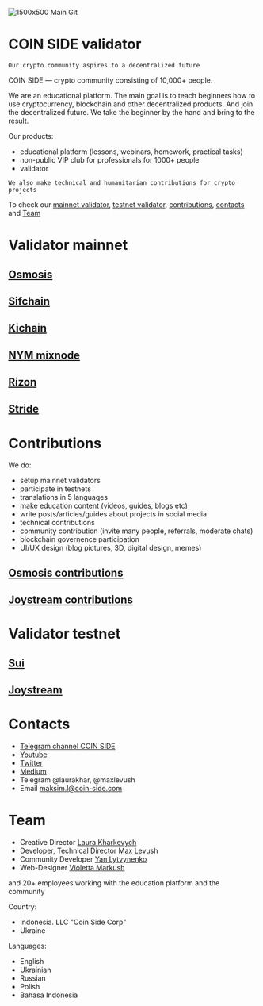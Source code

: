 ![1500x500 Main Git](https://user-images.githubusercontent.com/86729290/191213537-5f68f2b0-09d0-49d3-9574-352a99b4bf20.png)

# COIN SIDE validator
`Our crypto community aspires to a decentralized future`

COIN SIDE — crypto community consisting of 10,000+ people.

We are an educational platform. The main goal is to teach beginners how to use cryptocurrency, blockchain and other decentralized products. And join the decentralized future. We take the beginner by the hand and bring to the result.

Our products:
- educational platform (lessons, webinars, homework, practical tasks)
- non-public VIP club for professionals for 1000+ people
- validator

`We also make technical and humanitarian contributions for crypto projects`

To check our [mainnet validator](https://github.com/maxlevush-COINSIDE/validator#validator-mainnet), [testnet validator](https://github.com/maxlevush-COINSIDE/validator#validator-testnet), [contributions](https://github.com/maxlevush-COINSIDE/validator#contributions), [contacts](https://github.com/maxlevush-COINSIDE/validator#contacts) and [Team](https://github.com/maxlevush-COINSIDE/validator#team)

# Validator mainnet

## [Osmosis](https://www.mintscan.io/osmosis/validators/osmovaloper183psjr4y05kwtpfew073q6hm84xdhp9tcn8ne7)

## [Sifchain](https://www.mintscan.io/sifchain/validators/sifvaloper1k89razs48taq2xsjhpq8h6htm4jfyxvalwj7jj)

## [Kichain](https://www.mintscan.io/ki-chain/validators/kivaloper1tws9ll7fmkj3tv84tamczx2llv57hrlr7vu06f)

## [NYM mixnode](https://mixnet.explorers.guru/mixnode/F855myXzPAv1oWyZcMRNggZMPhky3BXxBR6dJTYYBScB)

## [Rizon](https://www.mintscan.io/rizon/validators/rizonvaloper1tg6qsuvpkcr3vxkq4z56xnhyqypkjux2krwqgd)

## [Stride](https://www.mintscan.io/stride/validators/stridevaloper1ykcp0qvdyvv78vkjsz6zx4hh90g9rxmhegjd3w)

# Contributions

We do:
- setup mainnet validators
- participate in testnets 
- translations in 5 languages
- make education content (videos, guides, blogs etc) 
- write posts/articles/guides about projects in social media
- technical contributions
- community contribution (invite many people, referrals, moderate chats)
- blockchain governence participation
- UI/UX design (blog pictures, 3D, digital design, memes)

## [Osmosis contributions](https://github.com/COIN-SIDE/validator/tree/main/contributions)

## [Joystream contributions](https://github.com/maxlevush-COINSIDE/community-repo/blob/master/contributions/fm-reports/maxlevush-2130.md)

# Validator testnet

## [Sui](https://explorer.devnet.sui.io)

## [Joystream](https://polkadot.js.org/apps/?rpc=wss%3A%2F%2Frpc.joystream.org%3A9944#/staking)

# Contacts

- [Telegram channel COIN SIDE](https://t.me/coinside_public)
- [Youtube](https://www.youtube.com/channel/UC5VKIMlsGmlBgQESGPfYmEQ)
- [Twitter](https://medium.com/@COIN.SIDE.VALIDATORS)
- [Medium](https://medium.com/@COIN.SIDE.VALIDATOR)
- Telegram @laurakhar, @maxlevush
- Email maksim.l@coin-side.com

# Team

- Creative Director [Laura Kharkevych](https://github.com/laura2727)
- Developer, Technical Director [Max Levush](https://github.com/maxlevush-COINSIDE)
- Community Developer [Yan Lytvynenko](https://github.com/ZAZIK3)
- Web-Designer [Violetta Markush](https://github.com/vilolaa)

and 20+ employees working with the education platform and the community

Country:
- Indonesia. LLC "Coin Side Corp"
- Ukraine

Languages:
- English
- Ukrainian
- Russian
- Polish
- Bahasa Indonesia
